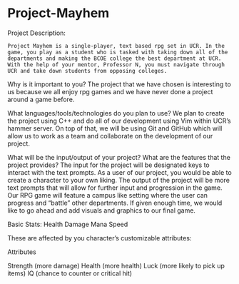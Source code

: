 # Project-Mayhem

Project Description:

	Project Mayhem is a single-player, text based rpg set in UCR. In the game, you play as a student who is tasked with taking down all of the departments and making the BCOE college the best department at UCR. With the help of your mentor, Professor N, you must navigate through UCR and take down students from opposing colleges. 

Why is it important to you?
The project that we have chosen is interesting to us because we all enjoy rpg games and we have never done a project around a game before. 

What languages/tools/technologies do you plan to use?
We plan to create the project using C++ and do all of our development using Vim within UCR’s hammer server. On top of that, we will be using Git and GitHub which will allow us to work as a team and collaborate on the development of our project.

What will be the input/output of your project? What are the features that the project provides?
The input for the project will be designated keys to interact with the text prompts. As a user of our project, you would be able to create a character to your own liking. The output of the project will be more text prompts that will allow for further input and progression in the game. Our RPG game will feature a campus like setting where the user can progress and “battle” other departments. If given enough time, we would like to go ahead and add visuals and graphics to our final game. 

Basic Stats: 
Health
Damage 
Mana 
Speed

These are affected by you character’s customizable attributes:

Attributes

Strength (more damage)
Health (more health)
Luck (more likely to pick up items)
IQ (chance to counter or critical hit)
